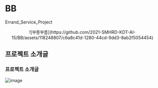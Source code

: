 # BB
Errand_Service_Project
<p align="center">
![부릉부름](https://github.com/2021-SMHRD-KDT-AI-15/BB/assets/118248807/c6a8c41d-1280-44cd-9dd3-8ab2f5054454)


## 프로젝트 소개글
### 프로젝트 소개글

![image](https://github.com/2021-SMHRD-KDT-AI-15/BB/assets/145624456/4b3cd6e6-fc46-491b-beeb-6c43b248755b)
